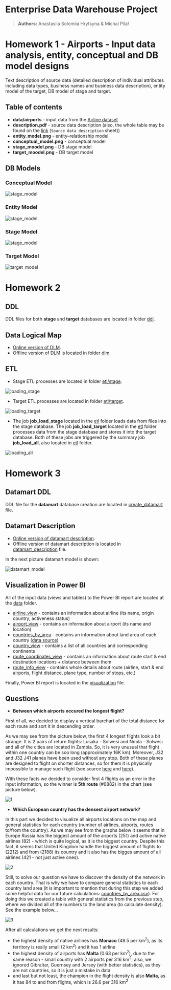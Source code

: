 # Enterprise Data Warehouse Project

> **Authors:** Anastasiia Solomiia Hrytsyna & Michal Pilař

# Homework 1 - Airports - Input data analysis, entity, conceptual and DB model designs

Text description of source data (detailed description of individual attributes including data types, business names and business data description), entity model of the target, DB model of stage and target.

## Table of contents

-  **data/airports** - input data from the [Airline dataset](01/data/airports)
-  **description.pdf** - source data description (also, the whole table may be found on the [link](https://docs.google.com/spreadsheets/d/1cScxtG2dii9vaiXkGowC0mQoljptH3gNJ2PgaUXw2UQ/edit?usp=sharing) (`Source data description` sheet))
-  **entity_model.png** - entity–relationship model
-  **conceptual_model.png** - conceptual model
-  **stage_moodel.png** - DB stage model
-  **target_moodel.png** - DB target model

## DB Models

### Conceptual Model
![stage_model](01/conceptual_model.png)

### Entity Model
![stage_model](01/entity_model.png)

### Stage Model
![stage_model](01/stage_model.png)

### Target Model
![target_model](01/target_model.png)

# Homework 2
## DDL
DDL files for both **stage** and **target** databases are located in folder [ddl](02/ddl). 

## Data Logical Map
- [Online version of DLM](https://docs.google.com/spreadsheets/d/15keaDnY0M-4NTHTN8edKjNP4-NBBxgJ3TnaOgYQfxt4/edit?usp=sharing).
- Offline version of DLM is located in folder [dlm](02/dlm).

## ETL
- Stage ETL processes are located in folder [etl/stage](02/etl/stage).

![loading_stage](02/pictures/loading_stage.png)
- Target ETL processes are located in folder [etl/target](02/etl/target).

![loading_target](02/pictures/loading_target.png)
- The job **job_load_stage** located in the [etl](02/etl) folder loads data from files into the stage database. The job **job_load_target** located in the [etl](02/etl) folder processes data from the stage database and stores it into the target database. Both of these jobs are triggered by the summary job **job_load_all**, also located in [etl](02/etl) folder.

![loading_all](02/pictures/loading_all.png)

# Homework 3
## Datamart DDL
DDL file for the **datamart** database creation are located in [create_datamart](03/create_datamart.sql) file. 

## Datamart Description
- [Online version of datamart description](https://docs.google.com/spreadsheets/d/1nnv86LpwGWcTAm9msNONdS_62Sodc4vy7maayK3u1O8/edit?usp=sharing).
- Offline version of datamart description is located in [datamart_description](03/datamart_description.xlsx) file.

In the next picture datamart model is shown:

![datamart_model](03/datamart_model.png)

## Visualization in Power BI
All of the input data (views and tables) to the Power BI report are located at the [data](03/data) folder.
- [airline_view](03/data/airline_view.csv) - contains an information about airline (its name, origin country, activeness status)
- [airport_view](03/data/airport_view.csv) - contains an information about airport (its name and location)
- [countries_by_area](03/data/countries_by_area.csv) - contains an information about land area of each country ([data source](https://www.downloadexcelfiles.com/wo_en/list-largest-countries-world#google_vignette&gsc.tab=0))
- [country_view](03/data/country_view.csv) - contains a list of all countries and corresponding continents
- [route_coordinates_view](03/data/route_coordinates_view.csv) - contains an information about route start & end destination locations + distance between them
- [route_info_view](03/data/route_info_view.csv) - contains whole details about route (airline, start & end airports, flight distance, plane type, number of stops, etc.)

Finally, Power BI report is located in the [visualization](03/visualization.pbix) file.
## Questions
- **Between which airports occured the longest flight?**

First of all, we decided to display a vertical barchart of the total distance for each route and sort it in descending order.

As we may see from the picture below, the first 4 longest flights look a bit strange. It is 2 pairs of return flights: Lusaka - Solwesi and Ndola - Solwesi and all of the cities are located in Zambia. So, it is very unusual that flight within one country can be soo long (approximately 16K km). Moreover, J32 and J32 J41 planes have been used without any stop. Both of these planes are designed to flight on shorter distances, so for them it is physically impossible to manage such flight (see source [here](https://en.wikipedia.org/wiki/Saab_32_Lansen) and [here](https://en.wikipedia.org/wiki/British_Aerospace_Jetstream)). 

With these facts we decided to consider first 4 flights as an error in the input information, so the winner is **5th route** (#6882) in the chart (see picture below). 

![1](03/pictures/1.png)

- **Which European country has the densest airport network?**

In this part we decided to visualize all airports locations on the map and general statistics for each country (number of airlines, airports, routes to/from the country). As we may see from the graphs below it seems that in Europe Russia has the biggest amount of the airports (251) and active native airlines (82) - which is quite logical, as it is the biggest country. Despite this fact, it seems that United Kingdom handle the biggest amount of flights to (2212) and from (2188) its country and it also has the bigges amount of all airlines (421 - not just active ones).

![2](03/pictures/2.png)

Still, to solve our question we have to discover the density of the network in each country. That is why we have to compare general statistics to each country land area (it is important to mention that during this step we added some helpful data for our future calculations: [countries_by_area.csv](03/countries_by_area.csv)). For doing this we created a table with general statistics from the previous step, where we divided all of the numbers to the land area (to calculate density). See the example below...

![3](03/pictures/3.png)

After all calculations we get the next results:
- the highest density of native airlines has **Monaco** (49.5 per km<sup>2</sup>), as its territory is really small (2 km<sup>2</sup>) and it has 1 airline 
- the highest density of airports has **Malta** (0.63 per km<sup>2</sup>), due to the same reason - small country with 2 airports per 316 km<sup>2</sup>; also, we ignored Gibraltar, Guernsey and Jersey (with better statistics), as they are not countries, so it is just a mistake in data
- and last but not least, the champion in the flight density is also **Malta**, as it has 84 to and from flights, which is 26.6 per 316 km<sup>2</sup>

